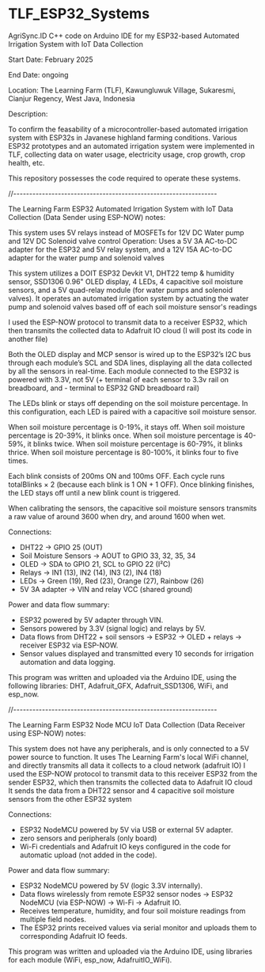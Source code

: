 # TLF_ESP32_Systems
AgriSync.ID C++ code on Arduino IDE for my ESP32-based Automated Irrigation System with IoT Data Collection

Start Date: February 2025

End Date: ongoing

Location: The Learning Farm (TLF), Kawungluwuk Village, Sukaresmi, Cianjur Regency, West Java, Indonesia

Description:

To confirm the feasability of a microcontroller-based automated irrigation system with ESP32s in Javanese highland farming conditions.
Various ESP32 prototypes and an automated irrigation system were implemented in TLF, collecting data on water usage, electricity usage, crop growth, crop health, etc.

This repository possesses the code required to operate these systems.

//----------------------------------------------------------------

The Learning Farm ESP32 Automated Irrigation System with IoT Data Collection (Data Sender using ESP-NOW) notes:

This system uses 5V relays instead of MOSFETs for 12V DC Water pump and 12V DC Solenoid valve control Operation: Uses a 5V 3A AC-to-DC adapter for the ESP32 and 5V relay system, and a 12V 15A AC-to-DC adapter for the water pump and solenoid valves

This system utilizes a DOIT ESP32 Devkit V1, DHT22 temp & humidity sensor, SSD1306 0.96" OLED display, 4 LEDs, 4 capacitive soil moisture sensors, and a 5V quad-relay module (for water pumps and solenoid valves). It operates an automated irrigation system by actuating the water pump and solenoid valves based off of each soil moisture sensor's readings

I used the ESP-NOW protocol to transmit data to a receiver ESP32, which then transmits the collected data to Adafruit IO cloud (I will post its code in another file)

Both the OLED display and MCP sensor is wired up to the ESP32’s I2C bus through each module’s SCL and SDA lines, displaying all the data collected by all the sensors in real-time. Each module connected to the ESP32 is powered with 3.3V, not 5V (+ terminal of each sensor to 3.3v rail on breadboard, and - terminal to ESP32 GND breadboard rail)

The LEDs blink or stays off depending on the soil moisture percentage. In this configuration, each LED is paired with a capacitive soil moisture sensor.

When soil moisture percentage is 0-19%, it stays off. When soil moisture percentage is 20-39%, it blinks once. When soil moisture percentage is 40-59%, it blinks twice. When soil moisture percentage is 60-79%, it blinks thrice. When soil moisture percentage is 80-100%, it blinks four to five times.

Each blink consists of 200ms ON and 100ms OFF. Each cycle runs totalBlinks × 2 (because each blink is 1 ON + 1 OFF). Once blinking finishes, the LED stays off until a new blink count is triggered.

When calibrating the sensors, the capacitive soil moisture sensors transmits a raw value of around 3600 when dry, and around 1600 when wet.

Connections:
 - DHT22 → GPIO 25 (OUT)
 - Soil Moisture Sensors → AOUT to GPIO 33, 32, 35, 34
 - OLED → SDA to GPIO 21, SCL to GPIO 22 (I²C)
 - Relays → IN1 (13), IN2 (14), IN3 (2), IN4 (18)
 - LEDs → Green (19), Red (23), Orange (27), Rainbow (26)
 - 5V 3A adapter → VIN and relay VCC (shared ground)

Power and data flow summary:
 - ESP32 powered by 5V adapter through VIN.
 - Sensors powered by 3.3V (signal logic) and relays by 5V.
 - Data flows from DHT22 + soil sensors → ESP32 → OLED + relays → receiver ESP32 via ESP-NOW.
 - Sensor values displayed and transmitted every 10 seconds for irrigation automation and data logging.

This program was written and uploaded via the Arduino IDE, using the following libraries: DHT, Adafruit_GFX, Adafruit_SSD1306, WiFi, and esp_now.

//----------------------------------------------------------------

The Learning Farm ESP32 Node MCU IoT Data Collection (Data Receiver using ESP-NOW) notes:

This system does not have any peripherals, and is only connected to a 5V power source to function. It uses The Learning Farm's local WiFi channel, and directly transmits all data it collects to a cloud network (adafruit IO) I used the ESP-NOW protocol to transmit data to this receiver ESP32 from the sender ESP32, which then transmits the collected data to Adafruit IO cloud It sends the data from a DHT22 sensor and 4 capacitive soil moisture sensors from the other ESP32 system

Connections:
 - ESP32 NodeMCU powered by 5V via USB or external 5V adapter.
 - zero sensors and peripherals (only board)
 - Wi-Fi credentials and Adafruit IO keys configured in the code for automatic upload (not added in the code).

Power and data flow summary:
 - ESP32 NodeMCU powered by 5V (logic 3.3V internally).
 - Data flows wirelessly from remote ESP32 sensor nodes → ESP32 NodeMCU (via ESP-NOW) → Wi-Fi → Adafruit IO.
 - Receives temperature, humidity, and four soil moisture readings from multiple field nodes.
 - The ESP32 prints received values via serial monitor and uploads them to corresponding Adafruit IO feeds.

This program was written and uploaded via the Arduino IDE, using libraries for each module (WiFi, esp_now, AdafruitIO_WiFi).
